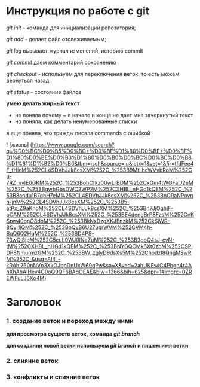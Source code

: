 # Инструкция по работе с git

*git init* - команда для инициализации репозитория;

*git add* - делает файл отслеживаемым;

*git log* вызывает журнал изменений, историю commit

*git commit* даем комментарий сохранению

*git checkout* - используем для переключения веток, то есть можем вернуться назад

*git status* - состояние файлов

**умею делать жирный текст**

* не поняла почему ~ в начале и конце не дает мне зачеркнутый текст
* но поняла, как делать ненумерованные списки

я еще поняла, что трижды писала commands с ошибкой

! [жизнь] (https://www.google.com/search?q=%D0%BC%D0%B5%D0%BC+%D0%BF%D1%80%D0%BE+%D0%BF%D1%80%D0%BE%D0%B3%D1%80%D0%B0%D0%BC%D0%BC%D0%B8%D1%81%D1%82%D0%B0&tbm=isch&source=iu&ictx=1&vet=1&fir=tfdFee4F_fHieM%252CL4SDVhJJk8csXM%252C_%253B9MtlihcWVvbRoM%252Cu-7RZ_nvlE0GKM%252C_%253BohCfkz00wLrBDM%252CxGm4tWGFaiJ2eM%252C_%253BgwbGbsDWC2WP2M%252CXHBL_nHGd1kQEM%252C_%253B3andu1B7qhH7eM%252CL4SDVhJJk8csXM%252C_%253BnORaNPoynn-jnM%252CL4SDVhJJk8csXM%252C_%253B5-atPx_Z9aKhoM%252CL4SDVhJJk8csXM%252C_%253Bn7JjOqhjF-pCAM%252CL4SDVhJJk8csXM%252C_%253BE4dengBrP8FzsM%252CnKSpw40opO8doM%252C_%253BkNxDzgXKJEnzkM%252CkSjWR-8Qyj1jQM%252C_%253BoQyB6U27ugrWVM%252CVM4h-BqQ6Q2HqM%252C_%253BD4PS-73wQi8jpM%252C5cuL0WJ0lNeZuM%252C_%253B3goQ4sJ-cyN-tM%252CXHBL_nHGd1kQEM%252C_%253BNYGQCMk6Xt0zbM%252CSPiDP8NmurmzGM%252C_%253BW_zgIyD9dsXs5M%252ChodzI8QngMSwRM%252C_&usg=AI4_-kRAhI760nNVp3XkOJbpDnUxW69qPw&sa=X&ved=2ahUKEwiC4Pbgn4r4AhXhAhAIHev4C0oQ9QF6BAgOEAE&biw=1366&bih=625&dpr=1#imgrc=0ZREWFuLJ6Xo4M)

# Заголовок

### 1. создание веток и переход между ними

__для просмотра существ веток, команда *git branch*__

__для создания новой ветки используем *git branch* и пишем имя ветки__

### 2. слияние веток

### 3. конфликты и слияние веток

